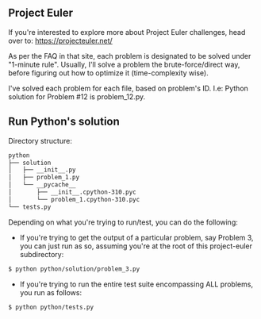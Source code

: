## Project Euler

If you're interested to explore more about Project Euler challenges, head over to: https://projecteuler.net/


As per the FAQ in that site, each problem is designated to be solved under "1-minute rule". Usually, I'll solve a
problem the brute-force/direct way, before figuring out how to optimize it (time-complexity wise).


I've solved each problem for each file, based on problem's ID. I.e: Python solution for Problem #12 is problem_12.py.


## Run Python's solution


Directory structure:
```sh
python
├── solution
│   ├── __init__.py
│   ├── problem_1.py
│   └── __pycache__
│       ├── __init__.cpython-310.pyc
│       └── problem_1.cpython-310.pyc
└── tests.py
```


Depending on what you're trying to run/test, you can do the following:


* If you're trying to get the output of a particular problem, say Problem 3, you can just run as so, assuming you're at the root of this project-euler subdirectory:
```sh
$ python python/solution/problem_3.py
```

* If you're trying to run the entire test suite encompassing ALL problems, you run as follows:
```sh
$ python python/tests.py
```
